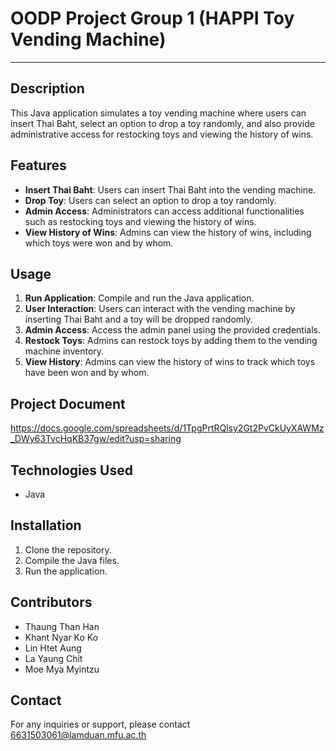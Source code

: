 # OODP Project Group 1 (HAPPI Toy Vending Machine)
-----
## Description
This Java application simulates a toy vending machine where users can insert Thai Baht, select an option to drop a toy randomly, and also provide administrative access for restocking toys and viewing the history of wins.

## Features
- **Insert Thai Baht**: Users can insert Thai Baht into the vending machine.
- **Drop Toy**: Users can select an option to drop a toy randomly.
- **Admin Access**: Administrators can access additional functionalities such as restocking toys and viewing the history of wins.
- **View History of Wins**: Admins can view the history of wins, including which toys were won and by whom.

## Usage
1. **Run Application**: Compile and run the Java application.
2. **User Interaction**: Users can interact with the vending machine by inserting Thai Baht and a toy will be dropped randomly.
3. **Admin Access**: Access the admin panel using the provided credentials.
4. **Restock Toys**: Admins can restock toys by adding them to the vending machine inventory.
5. **View History**: Admins can view the history of wins to track which toys have been won and by whom.

## Project Document
https://docs.google.com/spreadsheets/d/1TpgPrtRQlsy2Gt2PvCkUyXAWMz_DWy63TvcHqKB37gw/edit?usp=sharing

## Technologies Used
- Java

## Installation
1. Clone the repository.
2. Compile the Java files.
3. Run the application.

## Contributors
- Thaung Than Han
- Khant Nyar Ko Ko
- Lin Htet Aung
- La Yaung Chit
- Moe Mya Myintzu


## Contact
For any inquiries or support, please contact 6631503061@lamduan.mfu.ac.th
